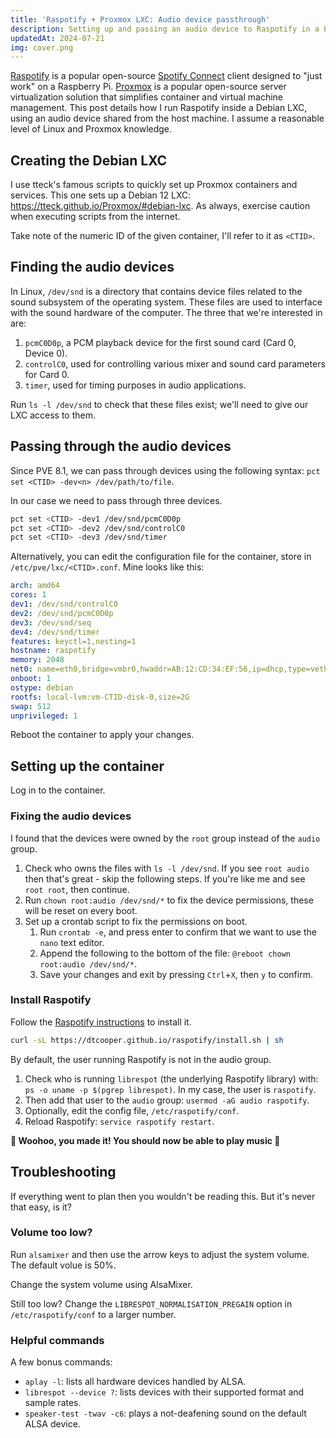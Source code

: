```yaml
---
title: 'Raspotify + Proxmox LXC: Audio device passthrough'
description: Setting up and passing an audio device to Raspotify in a Proxmox Debian LXC.
updatedAt: 2024-07-21
img: cover.png
---
```


<blog-img src="cover.png" alt="Cover image showing logos for Proxmox, Linux Containers, and Spotify" />

[Raspotify](https://github.com/dtcooper/raspotify) is a popular open-source
[Spotify Connect](https://connect.spotify.com/) client designed to "just work" on a Raspberry Pi.
[Proxmox](https://www.proxmox.com/en/) is a popular open-source server virtualization solution that
simplifies container and virtual machine management. This post details how I run Raspotify inside a
Debian LXC, using an audio device shared from the host machine. I assume a reasonable level of Linux
and Proxmox knowledge.

## Creating the Debian LXC

I use tteck's famous scripts to quickly set up Proxmox containers and services. This one sets up a Debian 12 LXC: <https://tteck.github.io/Proxmox/#debian-lxc>. As always, exercise caution when executing scripts from the internet.

Take note of the numeric ID of the given container, I'll refer to it as `<CTID>`.

## Finding the audio devices

In Linux, `/dev/snd` is a directory that contains device files related to the sound subsystem of the operating system. These files are used to interface with the sound hardware of the computer. The three that we're interested in are:

1. `pcmC0D0p`, a PCM playback device for the first sound card (Card 0, Device 0).
1. `controlC0`, used for controlling various mixer and sound card parameters for Card 0.
1. `timer`, used for timing purposes in audio applications.

Run `ls -l /dev/snd` to check that these files exist; we'll need to give our LXC access to them.

## Passing through the audio devices

Since PVE 8.1, we can pass through devices using the following syntax: `pct set <CTID> -dev<n> /dev/path/to/file`.

In our case we need to pass through three devices.

```sh
pct set <CTID> -dev1 /dev/snd/pcmC0D0p
pct set <CTID> -dev2 /dev/snd/controlC0
pct set <CTID> -dev3 /dev/snd/timer
```

Alternatively, you can edit the configuration file for the container, store in `/etc/pve/lxc/<CTID>.conf`. Mine looks like this:

```yaml
arch: amd64
cores: 1
dev1: /dev/snd/controlC0
dev2: /dev/snd/pcmC0D0p
dev3: /dev/snd/seq
dev4: /dev/snd/timer
features: keyctl=1,nesting=1
hostname: raspotify
memory: 2048
net0: name=eth0,bridge=vmbr0,hwaddr=AB:12:CD:34:EF:56,ip=dhcp,type=veth
onboot: 1
ostype: debian
rootfs: local-lvm:vm-CTID-disk-0,size=2G
swap: 512
unprivileged: 1
```

Reboot the container to apply your changes.

## Setting up the container

Log in to the container.

### Fixing the audio devices

I found that the devices were owned by the `root` group instead of the `audio` group.

1. Check who owns the files with `ls -l /dev/snd`. If you see `root audio` then that's great - skip the following steps. If you're like me and see `root root`, then continue.
1. Run `chown root:audio /dev/snd/*` to fix the device permissions, these will be reset on every boot.
1. Set up a crontab script to fix the permissions on boot.
   1. Run `crontab -e`, and press enter to confirm that we want to use the `nano` text editor.
   1. Append the following to the bottom of the file: `@reboot chown root:audio /dev/snd/*`.
   1. Save your changes and exit by pressing `Ctrl`+`X`, then `y` to confirm.

### Install Raspotify

Follow the [Raspotify instructions](https://github.com/dtcooper/raspotify?tab=readme-ov-file#installation) to install it.

```sh
curl -sL https://dtcooper.github.io/raspotify/install.sh | sh
```

By default, the user running Raspotify is not in the audio group.

1. Check who is running `librespot` (the underlying Raspotify library) with: `ps -o uname -p $(pgrep librespot)`. In my case, the user is `raspotify`.
1. Then add that user to the `audio` group: `usermod -aG audio raspotify`.
1. Optionally, edit the config file, `/etc/raspotify/conf`.
1. Reload Raspotify: `service raspotify restart`.

**🎉 Woohoo, you made it! You should now be able to play music 🎉**

## Troubleshooting

If everything went to plan then you wouldn't be reading this. But it's never that easy, is it?

### Volume too low?

Run `alsamixer` and then use the arrow keys to adjust the system volume. The default volue is 50%.

<blog-img src="alsamixer.png" alt="Screenshot of AlsaMixer">
  Change the system volume using AlsaMixer. 
</blog-img>

Still too low? Change the `LIBRESPOT_NORMALISATION_PREGAIN` option in `/etc/raspotify/conf` to a larger number.

### Helpful commands

A few bonus commands:

- `aplay -l`: lists all hardware devices handled by ALSA.
- `librespot --device ?`: lists devices with their supported format and sample rates.
- `speaker-test -twav -c6`: plays a not-deafening sound on the default ALSA device.
